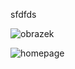 sfdfds

![obrazek](https://github.com/kalibear99/React_ukol/assets/148329667/21d761ff-9dd3-416f-97e3-b23c74f9627a)

![homepage](https://ctrlv.cz/shots/2024/01/21/EJ4j.png)